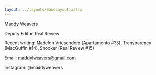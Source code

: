 ```yaml
---
layout: ../layouts/BaseLayout.astro
---
```

Maddy Weavers

Deputy Editor, Real Review

Recent writing: Madelon Vriesendorp (Apartamento #33), Transparency (MacGuffin #14), Snooker (Real Review #15)

Email: maddylweavers@gmail.com

Instagram: @maddyweavers